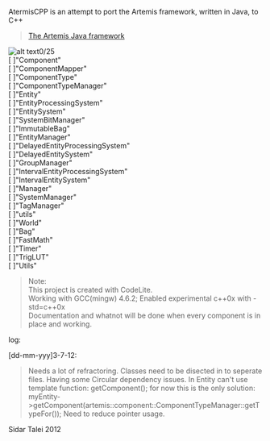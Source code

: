 AtermisCPP is an attempt to port the Artemis framework, written in Java, to C++
>[The Artemis Java framework](http://gamadu.com/artemis/ "Title")


![alt text](https://dl.dropbox.com/u/12043338/11check_mark.png "check")0/25  
[ ]"Component"  
[ ]"ComponentMapper"  
[ ]"ComponentType"  
[ ]"ComponentTypeManager"  
[ ]"Entity"  
[ ]"EntityProcessingSystem"  
[ ]"EntitySystem"  
[ ]"SystemBitManager"  
[ ]"ImmutableBag"  
[ ]"EntityManager"  
[ ]"DelayedEntityProcessingSystem"  
[ ]"DelayedEntitySystem"  
[ ]"GroupManager"  
[ ]"IntervalEntityProcessingSystem"  
[ ]"IntervalEntitySystem"  
[ ]"Manager"  
[ ]"SystemManager"  
[ ]"TagManager"  
[ ]"utils"  
[ ]"World"  
[ ]"Bag"  
[ ]"FastMath"  
[ ]"Timer"  
[ ]"TrigLUT"  
[ ]"Utils"  

>Note:  
>This project is created with CodeLite.   
>Working with GCC(mingw) 4.6.2; Enabled experimental c++0x with -std=c++0x  
>Documentation and whatnot will be done when every component is in place and working.

log:

[dd-mm-yyy]3-7-12:
>Needs a lot of refractoring. Classes need to be disected in to seperate files.
>Having some Circular dependency issues. In Entity can't use template function:
>getComponent<MyComponentClass>();
>for now this is the only solution:
>myEntity->getComponent(artemis::component::ComponentTypeManager::getTypeFor<MyComponentClass>());
>Need to reduce pointer usage.


Sidar Talei 2012